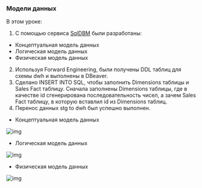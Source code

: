 ### Модели данных

В этом уроке:
1. С помощью сервиса [SqlDBM](https://sqldbm.com/Home/) были разработаны:
  * Концептуальная модель данных
  * Логическая модель данных
  * Физическая модель данных
2. Используя Forward Engineering, были получены DDL таблиц для схемы dwh и выполнены в DBeaver.
3. Сделано INSERT INTO SQL, чтобы заполнить Dimensions таблицы и Sales Fact таблицу. Сначала заполнены Dimensions таблицы, где в качестве id сгенерирована последовательность чисел, а зачем Sales Fact таблицу, в которую вставлил id из Dimensions таблиц. 
4. Перенос данных stg to dwh был успешно выполнен.



* Концептуальная модель данных

![img](https://github.com/dim4eg91/Projects-and-Materials/blob/main/data_engineering/module_02_SQL/2.1%20Модели%20Данных/Концептуальная%20модель.jpg)

* Логическая модель данных

![img](https://github.com/dim4eg91/Projects-and-Materials/blob/main/data_engineering/module_02_SQL/2.1%20Модели%20Данных/Логическая%20модель.jpg)

* Физическая модель данных

![img](https://github.com/dim4eg91/Projects-and-Materials/blob/main/data_engineering/module_02_SQL/2.1%20Модели%20Данных/Физическая%20модель.jpg)

